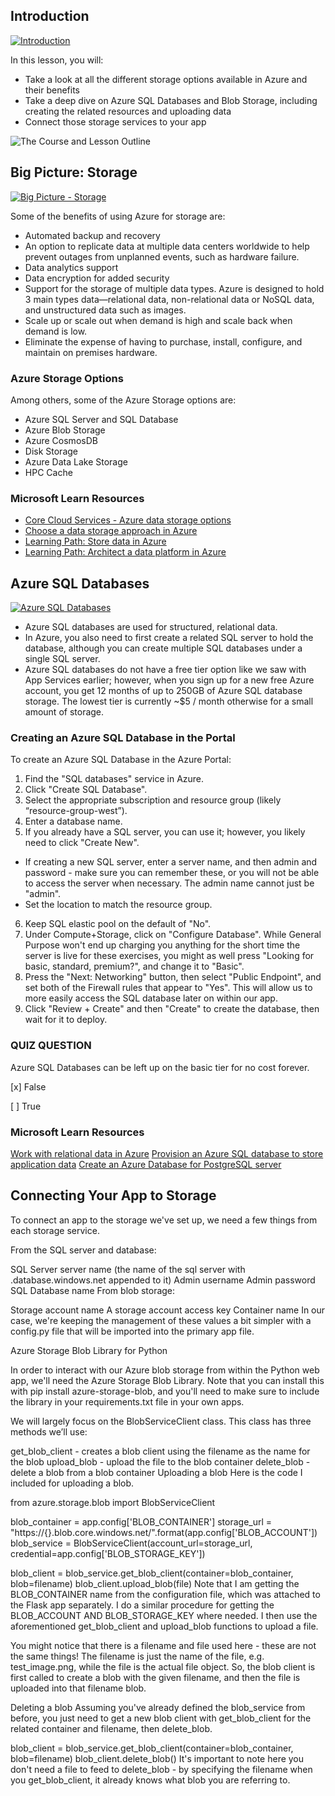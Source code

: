 ## Introduction

[![Introduction](https://img.youtube.com/vi/rc_GZ9vPE2U/0.jpg)](https://www.youtube.com/watch?v=rc_GZ9vPE2U)

In this lesson, you will:

* Take a look at all the different storage options available in Azure and their benefits
* Take a deep dive on Azure SQL Databases and Blob Storage, including creating the related resources and uploading data
* Connect those storage services to your app


![The Course and Lesson Outline](https://video.udacity-data.com/topher/2020/July/5f10a6f7_course-outline-storage/course-outline-storage.png)

## Big Picture: Storage

[![Big Picture - Storage](https://img.youtube.com/vi/swQo_XH9Ngg/0.jpg)](https://www.youtube.com/watch?v=swQo_XH9Ngg)

Some of the benefits of using Azure for storage are:

* Automated backup and recovery
* An option to replicate data at multiple data centers worldwide to help prevent outages from unplanned events, such as hardware failure.
* Data analytics support
* Data encryption for added security
* Support for the storage of multiple data types. Azure is designed to hold 3 main types data—relational data, non-relational data or NoSQL data, and unstructured data such as images.
* Scale up or scale out when demand is high and scale back when demand is low.
* Eliminate the expense of having to purchase, install, configure, and maintain on premises hardware.

### Azure Storage Options

Among others, some of the Azure Storage options are:

* Azure SQL Server and SQL Database
* Azure Blob Storage
* Azure CosmosDB
* Disk Storage
* Azure Data Lake Storage
* HPC Cache

### Microsoft Learn Resources

* [Core Cloud Services - Azure data storage options](https://docs.microsoft.com/learn/modules/intro-to-data-in-azure/?WT.mc_id=udacity_learn-wwl)
* [Choose a data storage approach in Azure](https://docs.microsoft.com/learn/modules/choose-storage-approach-in-azure/?WT.mc_id=udacity_learn-wwl)
* [Learning Path: Store data in Azure](https://docs.microsoft.com/learn/paths/store-data-in-azure/?WT.mc_id=udacity_learn-wwl)
* [Learning Path: Architect a data platform in Azure](https://docs.microsoft.com/learn/paths/architect-data-platform/?WT.mc_id=udacity_learn-wwl)

## Azure SQL Databases

[![Azure SQL Databases](https://img.youtube.com/vi/eZHNDuYasj8/0.jpg)](https://www.youtube.com/watch?v=eZHNDuYasj8)

* Azure SQL databases are used for structured, relational data.
* In Azure, you also need to first create a related SQL server to hold the database, although you can create multiple SQL databases under a single SQL server.
* Azure SQL databases do not have a free tier option like we saw with App Services earlier; however, when you sign up for a new free Azure account, you get 12 months of up to 250GB of Azure SQL database storage. The lowest tier is currently ~$5 / month otherwise for a small amount of storage.

### Creating an Azure SQL Database in the Portal

To create an Azure SQL Database in the Azure Portal:

1. Find the "SQL databases" service in Azure.
2. Click "Create SQL Database".
3. Select the appropriate subscription and resource group (likely “resource-group-west”).
4. Enter a database name.
5. If you already have a SQL server, you can use it; however, you likely need to click "Create New".

* If creating a new SQL server, enter a server name, and then admin and password - make sure you can remember these, or you will not be able to access the server when necessary. The admin name cannot just be "admin".
* Set the location to match the resource group.

6. Keep SQL elastic pool on the default of "No".
7. Under Compute+Storage, click on "Configure Database". While General Purpose won't end up charging you anything for the short time the server is live for these exercises, you might as well press "Looking for basic, standard, premium?", and change it to "Basic".
8. Press the "Next: Networking" button, then select "Public Endpoint", and set both of the Firewall rules that appear to "Yes". This will allow us to more easily access the SQL database later on within our app.
9. Click "Review + Create" and then "Create" to create the database, then wait for it to deploy.

### QUIZ QUESTION

Azure SQL Databases can be left up on the basic tier for no cost forever.

[x] False

[ ] True

### Microsoft Learn Resources

[Work with relational data in Azure](https://docs.microsoft.com/learn/paths/work-with-relational-data-in-azure/?WT.mc_id=udacity_learn-wwl)
[Provision an Azure SQL database to store application data](https://docs.microsoft.com/learn/modules/provision-azure-sql-db/?WT.mc_id=udacity_learn-wwl)
[Create an Azure Database for PostgreSQL server](https://docs.microsoft.com/learn/modules/create-azure-db-for-postgresql-server/?WT.mc_id=udacity_learn-wwl)



## Connecting Your App to Storage

To connect an app to the storage we've set up, we need a few things from each storage service.

From the SQL server and database:

SQL Server server name (the name of the sql server with .database.windows.net appended to it)
Admin username
Admin password
SQL Database name
From blob storage:

Storage account name
A storage account access key
Container name
In our case, we're keeping the management of these values a bit simpler with a config.py file that will be imported into the primary app file.

Azure Storage Blob Library for Python

In order to interact with our Azure blob storage from within the Python web app, we'll need the Azure Storage Blob Library. Note that you can install this with pip install azure-storage-blob, and you'll need to make sure to include the library in your requirements.txt file in your own apps.

We will largely focus on the BlobServiceClient class. This class has three methods we’ll use:

get_blob_client - creates a blob client using the filename as the name for the blob
upload_blob - upload the file to the blob container
delete_blob - delete a blob from a blob container
Uploading a blob
Here is the code I included for uploading a blob.

from azure.storage.blob import BlobServiceClient

blob_container = app.config['BLOB_CONTAINER']
storage_url = "https://{}.blob.core.windows.net/".format(app.config['BLOB_ACCOUNT'])
blob_service = BlobServiceClient(account_url=storage_url, credential=app.config['BLOB_STORAGE_KEY'])

blob_client = blob_service.get_blob_client(container=blob_container, blob=filename)
blob_client.upload_blob(file)
Note that I am getting the BLOB_CONTAINER name from the configuration file, which was attached to the Flask app separately. I do a similar procedure for getting the BLOB_ACCOUNT AND BLOB_STORAGE_KEY where needed. I then use the aforementioned get_blob_client and upload_blob functions to upload a file.

You might notice that there is a filename and file used here - these are not the same things! The filename is just the name of the file, e.g. test_image.png, while the file is the actual file object. So, the blob client is first called to create a blob with the given filename, and then the file is uploaded into that filename blob.

Deleting a blob
Assuming you've already defined the blob_service from before, you just need to get a new blob client with get_blob_client for the related container and filename, then delete_blob.

blob_client = blob_service.get_blob_client(container=blob_container, blob=filename)
blob_client.delete_blob()
It's important to note here you don't need a file to feed to delete_blob - by specifying the filename when you get_blob_client, it already knows what blob you are referring to.


